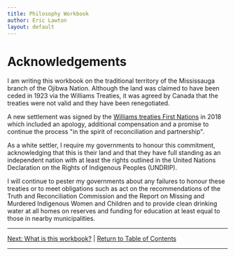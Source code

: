 ```yaml
---
title: Philosophy Workbook
author: Eric Lawton
layout: default
---
```


# Acknowledgements

I am writing this workbook on the traditional territory of the Mississauga branch of the Ojibwa Nation. Although the land was claimed to have been ceded in 1923 via the Williams Treaties, it was agreed by Canada that the treaties were not valid and they have been renegotiated.

A new settlement was signed by the [Williams treaties First Nations](https://williamstreatiesfirstnations.ca/) in 2018 which included an apology, additional compensation and a promise to continue the process "in the spirit of reconciliation and partnership".

As a white settler, I require my governments to honour this commitment, acknowledging that this is their land and that they have full standing as an independent nation with at least the rights outlined in the United Nations Declaration on the Rights of Indigenous Peoples (UNDRIP).

I will continue to pester my governments about any failures to honour these treaties or to meet obligations such as act on the recommendations of the Truth and Reconciliation Commission and the Report on Missing and Murdered Indigenous Women and Children and to provide clean drinking water at all homes on reserves and funding for education at least equal to those in nearby municipalities.
***
[Next: What is this workbook?](Introduction/rationale/whatisthiswork) \| [Return to Table of Contents](./index)

***
